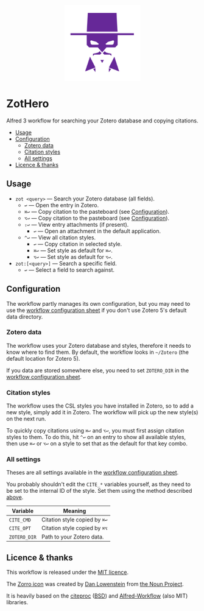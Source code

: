 <div align="center">
    <img src="./src/icon.png" width="200" height="200">
</div>

ZotHero
=======

Alfred 3 workflow for searching your Zotero database and copying citations.

<!-- MarkdownTOC autolink="true" bracket="round" depth="3" autoanchor="true" -->

- [Usage](#usage)
- [Configuration](#configuration)
    - [Zotero data](#zotero-data)
    - [Citation styles](#citation-styles)
    - [All settings](#all-settings)
- [Licence & thanks](#licence--thanks)

<!-- /MarkdownTOC -->

<a name="usage"></a>
Usage
-----

- `zot <query>` — Search your Zotero database (all fields).
    - `↩` — Open the entry in Zotero.
    - `⌘↩` — Copy citation to the pasteboard (see [Configuration](#configuration)).
    - `⌥↩` — Copy citation to the pasteboard (see [Configuration](#configuration)).
    - `⇧↩` — View entry attachments (if present).
        - `↩` — Open an attachment in the default application.
    - `^↩` — View all citation styles.
        - `↩` — Copy citation in selected style.
        - `⌘↩` — Set style as default for `⌘↩`.
        - `⌥↩` — Set style as default for `⌥↩`.
- `zot:[<query>]` — Search a specific field.
    - `↩` — Select a field to search against.


<a name="configuration"></a>
Configuration
-------------

The workflow partly manages its own configuration, but you may need to use the [workflow configuration sheet][conf-sheet] if you don't use Zotero 5's default data directory.


<a name="zotero-data"></a>
### Zotero data ###

The workflow uses your Zotero database and styles, therefore it needs to know where to find them. By default, the workflow looks in `~/Zotero` (the default location for Zotero 5).

If you data are stored somewhere else, you need to set `ZOTERO_DIR` in the [workflow configuration sheet][conf-sheet].


<a name="citation-styles"></a>
### Citation styles ###

The workflow uses the CSL styles you have installed in Zotero, so to add a new style, simply add it in Zotero. The workflow will pick up the new style(s) on the next run.

To quickly copy citations using `⌘↩` and `⌥↩`, you must first assign citation styles to them. To do this, hit `^↩` on an entry to show all available styles, then use `⌘↩` or `⌥↩` on a style to set that as the default for that key combo.


<a name="all-settings"></a>
### All settings ###

Theses are all settings available in the [workflow configuration sheet][conf-sheet].

You probably shouldn't edit the `CITE_*` variables yourself, as they need to be set to the internal ID of the style. Set them using the method described [above](#citation-styles).


|   Variable   |            Meaning            |
|--------------|-------------------------------|
| `CITE_CMD`   | Citation style copied by `⌘↩` |
| `CITE_OPT`   | Citation style copied by `⌘⌥` |
| `ZOTERO_DIR` | Path to your Zotero data.     |


<a name="licence--thanks"></a>
Licence & thanks
----------------

This workflow is released under the [MIT licence][licence].

The [Zorro icon][icon-source] was created by [Dan Lowenstein][lowenstein] from [the Noun Project][noun-project].

It is heavily based on the [citeproc][citeproc] ([BSD][citeproc-licence]) and [Alfred-Workflow][aw] (also MIT) libraries.


[aw]: http://www.deanishe.net/alfred-workflow/
[citeproc]: https://pypi.python.org/pypi/citeproc-py/
[citeproc-licence]: https://github.com/brechtm/citeproc-py/blob/master/LICENSE
[conf-sheet]: https://www.alfredapp.com/help/workflows/advanced/variables/#environment
[icon-source]: https://thenounproject.com/term/zorro/14540/
[lowenstein]: https://thenounproject.com/danny_mustache
[licence]: ./LICENCE
[noun-project]: https://thenounproject.com

